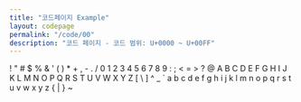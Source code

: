 ```yaml
---
title: "코드페이지 Example"
layout: codepage
permalink: "/code/00"
description: "코드 페이지 - 코드 범위: U+0000 ~ U+00FF"
---
```


<span class="code tofu"></span>
<span class="code tofu"></span>
<span class="code tofu"></span>
<span class="code tofu"></span>
<span class="code tofu"></span>
<span class="code tofu"></span>
<span class="code tofu"></span>
<span class="code tofu"></span>
<span class="code tofu"></span>
<span class="code tofu"></span>
<span class="code tofu"></span>
<span class="code tofu"></span>
<span class="code tofu"></span>
<span class="code tofu"></span>
<span class="code tofu"></span>
<span class="code tofu"></span>
<span class="code tofu"></span>
<span class="code tofu"></span>
<span class="code tofu"></span>
<span class="code tofu"></span>
<span class="code tofu"></span>
<span class="code tofu"></span>
<span class="code tofu"></span>
<span class="code tofu"></span>
<span class="code tofu"></span>
<span class="code tofu"></span>
<span class="code tofu"></span>
<span class="code tofu"></span>
<span class="code tofu"></span>
<span class="code tofu"></span>
<span class="code tofu"></span>
<span class="code tofu"></span>
<span class="character"> </span>
<span class="character">\!</span>
<span class="character">&quot;</span>
<span class="character">\#</span>
<span class="character">$</span>
<span class="character">%</span>
<span class="character">&</span>
<span class="character">&apos;</span>
<span class="character">\(</span>
<span class="character">\)</span>
<span class="character">\*</span>
<span class="character">\+</span>
<span class="character">,</span>
<span class="character">\-</span>
<span class="character">\.</span>
<span class="character">/</span>
<span class="character">0</span>
<span class="character">1</span>
<span class="character">2</span>
<span class="character">3</span>
<span class="character">4</span>
<span class="character">5</span>
<span class="character">6</span>
<span class="character">7</span>
<span class="character">8</span>
<span class="character">9</span>
<span class="character">:</span>
<span class="character">;</span>
<span class="character">&lt;</span>
<span class="character">=</span>
<span class="character">&gt;</span>
<span class="character">?</span>
<span class="character">@</span>
<span class="character">A</span>
<span class="character">B</span>
<span class="character">C</span>
<span class="character">D</span>
<span class="character">E</span>
<span class="character">F</span>
<span class="character">G</span>
<span class="character">H</span>
<span class="character">I</span>
<span class="character">J</span>
<span class="character">K</span>
<span class="character">L</span>
<span class="character">M</span>
<span class="character">N</span>
<span class="character">O</span>
<span class="character">P</span>
<span class="character">Q</span>
<span class="character">R</span>
<span class="character">S</span>
<span class="character">T</span>
<span class="character">U</span>
<span class="character">V</span>
<span class="character">W</span>
<span class="character">X</span>
<span class="character">Y</span>
<span class="character">Z</span>
<span class="character">\[</span>
<span class="character">\\</span>
<span class="character">\]</span>
<span class="character">^</span>
<span class="character">\_</span>
<span class="character">\`</span>
<span class="character">a</span>
<span class="character">b</span>
<span class="character">c</span>
<span class="character">d</span>
<span class="character">e</span>
<span class="character">f</span>
<span class="character">g</span>
<span class="character">h</span>
<span class="character">i</span>
<span class="character">j</span>
<span class="character">k</span>
<span class="character">l</span>
<span class="character">m</span>
<span class="character">n</span>
<span class="character">o</span>
<span class="character">p</span>
<span class="character">q</span>
<span class="character">r</span>
<span class="character">s</span>
<span class="character">t</span>
<span class="character">u</span>
<span class="character">v</span>
<span class="character">w</span>
<span class="character">x</span>
<span class="character">y</span>
<span class="character">z</span>
<span class="character">\{</span>
<span class="character">\|</span>
<span class="character">\}</span>
<span class="character">\~</span>
<span class="code tofu"></span>
<span class="code tofu"></span>
<span class="code tofu"></span>
<span class="code tofu"></span>
<span class="code tofu"></span>
<span class="code tofu"></span>
<span class="code tofu"></span>
<span class="code tofu"></span>
<span class="code tofu"></span>
<span class="code tofu"></span>
<span class="code tofu"></span>
<span class="code tofu"></span>
<span class="code tofu"></span>
<span class="code tofu"></span>
<span class="code tofu"></span>
<span class="code tofu"></span>
<span class="code tofu"></span>
<span class="code tofu"></span>
<span class="code tofu"></span>
<span class="code tofu"></span>
<span class="code tofu"></span>
<span class="code tofu"></span>
<span class="code tofu"></span>
<span class="code tofu"></span>
<span class="code tofu"></span>
<span class="code tofu"></span>
<span class="code tofu"></span>
<span class="code tofu"></span>
<span class="code tofu"></span>
<span class="code tofu"></span>
<span class="code tofu"></span>
<span class="code tofu"></span>
<span class="code tofu"></span>
<span class="code tofu"></span>
<span class="code tofu"></span>
<span class="code tofu"></span>
<span class="code tofu"></span>
<span class="code tofu"></span>
<span class="code tofu"></span>
<span class="code tofu"></span>
<span class="code tofu"></span>
<span class="code tofu"></span>
<span class="code tofu"></span>
<span class="code tofu"></span>
<span class="code tofu"></span>
<span class="code tofu"></span>
<span class="code tofu"></span>
<span class="code tofu"></span>
<span class="code tofu"></span>
<span class="code tofu"></span>
<span class="code tofu"></span>
<span class="code tofu"></span>
<span class="code tofu"></span>
<span class="code tofu"></span>
<span class="code tofu"></span>
<span class="code tofu"></span>
<span class="code tofu"></span>
<span class="code tofu"></span>
<span class="code tofu"></span>
<span class="code tofu"></span>
<span class="code tofu"></span>
<span class="code tofu"></span>
<span class="code tofu"></span>
<span class="code tofu"></span>
<span class="code tofu"></span>
<span class="code tofu"></span>
<span class="code tofu"></span>
<span class="code tofu"></span>
<span class="code tofu"></span>
<span class="code tofu"></span>
<span class="code tofu"></span>
<span class="code tofu"></span>
<span class="code tofu"></span>
<span class="code tofu"></span>
<span class="code tofu"></span>
<span class="code tofu"></span>
<span class="code tofu"></span>
<span class="code tofu"></span>
<span class="code tofu"></span>
<span class="code tofu"></span>
<span class="code tofu"></span>
<span class="code tofu"></span>
<span class="code tofu"></span>
<span class="code tofu"></span>
<span class="code tofu"></span>
<span class="code tofu"></span>
<span class="code tofu"></span>
<span class="code tofu"></span>
<span class="code tofu"></span>
<span class="code tofu"></span>
<span class="code tofu"></span>
<span class="code tofu"></span>
<span class="code tofu"></span>
<span class="code tofu"></span>
<span class="code tofu"></span>
<span class="code tofu"></span>
<span class="code tofu"></span>
<span class="code tofu"></span>
<span class="code tofu"></span>
<span class="code tofu"></span>
<span class="code tofu"></span>
<span class="code tofu"></span>
<span class="code tofu"></span>
<span class="code tofu"></span>
<span class="code tofu"></span>
<span class="code tofu"></span>
<span class="code tofu"></span>
<span class="code tofu"></span>
<span class="code tofu"></span>
<span class="code tofu"></span>
<span class="code tofu"></span>
<span class="code tofu"></span>
<span class="code tofu"></span>
<span class="code tofu"></span>
<span class="code tofu"></span>
<span class="code tofu"></span>
<span class="code tofu"></span>
<span class="code tofu"></span>
<span class="code tofu"></span>
<span class="code tofu"></span>
<span class="code tofu"></span>
<span class="code tofu"></span>
<span class="code tofu"></span>
<span class="code tofu"></span>
<span class="code tofu"></span>
<span class="code tofu"></span>
<span class="code tofu"></span>
<span class="code tofu"></span>
<span class="code tofu"></span>